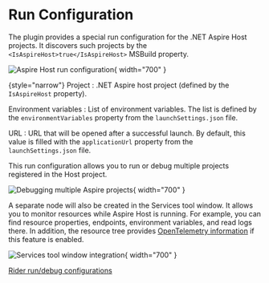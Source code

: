 # Run Configuration

The plugin provides a special run configuration for the .NET Aspire Host projects.
It discovers such projects by the `<IsAspireHost>true</IsAspireHost>` MSBuild property.

![Aspire Host run configuration](run-config.png){ width="700" }

{style="narrow"}
Project
: .NET Aspire host project (defined by the `IsAspireHost` property).

Environment variables
: List of environment variables. The list is defined by the `environmentVariables` property from
the `launchSettings.json` file.

URL
: URL that will be opened after a successful launch.
By default, this value is filled with the `applicationUrl` property from the `launchSettings.json` file.

This run configuration allows you to run or debug multiple projects registered in the Host project.

![Debugging multiple Aspire projects](debugging.jpg){ width="700" }

A separate node will also be created in the Services tool window. 
It allows you to monitor resources while Aspire Host is running.
For example, you can find resource properties, endpoints, environment variables, and read logs there.
In addition, the resource tree provides [OpenTelemetry information](open-telemetry.md) if this feature is enabled.

![Services tool window integration](services.png){ width="700" }

<seealso>
  <category ref="ext">
    <a href="https://www.jetbrains.com/help/rider/Run_Debug_Configuration.html">Rider run/debug configurations</a>
  </category>
</seealso>